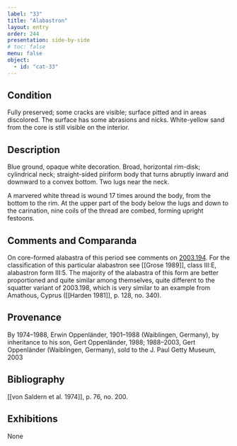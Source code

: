 ```yaml
---
label: "33"
title: "Alabastron"
layout: entry
order: 244
presentation: side-by-side
# toc: false
menu: false
object:
  - id: "cat-33"
---
```


## Condition

Fully preserved; some cracks are visible; surface pitted and in areas discolored. The surface has some abrasions and nicks. White-yellow sand from the core is still visible on the interior.

## Description

Blue ground, opaque white decoration. Broad, horizontal rim-disk; cylindrical neck; straight-sided piriform body that turns abruptly inward and downward to a convex bottom. Two lugs near the neck.

A marvered white thread is wound 17 times around the body, from the bottom to the rim. At the upper part of the body below the lugs and down to the carination, nine coils of the thread are combed, forming upright festoons.

## Comments and Comparanda

On core-formed alabastra of this period see comments on [2003.194](#cat). For the classification of this particular alabastron see [[Grose 1989]], class III:E, alabastron form III:5. The majority of the alabastra of this form are better proportioned and quite similar among themselves, quite different to the squatter variant of 2003.198, which is very similar to an example from Amathous, Cyprus ([[Harden 1981]], p. 128, no. 340).

## Provenance

By 1974–1988, Erwin Oppenländer, 1901–1988 (Waiblingen, Germany), by inheritance to his son, Gert Oppenländer, 1988; 1988–2003, Gert Oppenländer (Waiblingen, Germany), sold to the J. Paul Getty Museum, 2003

## Bibliography

[[von Saldern et al. 1974]], p. 76, no. 200.

## Exhibitions

None